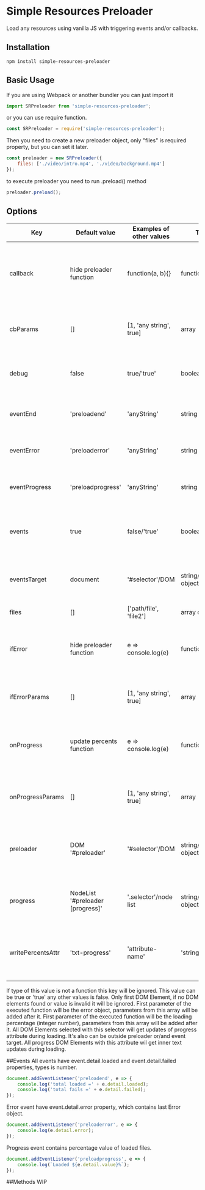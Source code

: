 # Simple Resources Preloader
Load any resources using vanilla JS with triggering events and/or callbacks.  

## Installation
``` 
npm install simple-resources-preloader
```

## Basic Usage
If you are using Webpack or another bundler you can just import it
``` javascript
import SRPreloader from 'simple-resources-preloader';
```
or you can use require function. 
``` javascript
const SRPreloader = require('simple-resources-preloader');
```
Then you need to create a new preloader object, only "files" is required property, but you can set it later.  
``` javascript
const preloader = new SRPreloader({
    files: ['./video/intro.mp4', './video/background.mp4']
});
```
to execute preloader you need to run .preload() method
``` javascript
preloader.preload();
```
## Options
| Key              | Default value                     | Examples of other values | Type                    | Description                                                               |
|------------------|-----------------------------------|--------------------------|-------------------------|---------------------------------------------------------------------------|
| callback         | hide preloader function           | function\(a, b\)\{\}       | function\/any            | This function will run after preload complete without errors  |
| cbParams         | \[\]                              | \[1, 'any string', true\]| array                   | Array of parameters for function stored in callback key                   |
| debug            | false                             | true\/'true'              | boolean\/string          | You can enable additional messages in console                 |
| eventEnd         | 'preloadend'                      | 'anyString'              | string                  | Event name that will be triggered on end of preloading                    |
| eventError       | 'preloaderror'                    | 'anyString'              | string                  | Event name that will be triggered on errors                               |
| eventProgress    | 'preloadprogress'                 | 'anyString'              | string                  | Event name that will be triggered on progress changes                     |
| events           | true                              | false\/'true'             | boolean\/string          | You can disable all events triggering with the plugin         |
| eventsTarget     | document                          | '\#selector'\/DOM         | string\/DOM object       | All events will trigger on this DOM element or document       |
| files            | \[\]                              | \['path\/file', 'file2'\] | array of stings         | Files list to preload                                                     |
| ifError          | hide preloader function           | e => console\.log\(e\)    | function\/any            | This function will run after preload complete with errors     |
| ifErrorParams    | \[\]                              | \[1, 'any string', true\]| array                   | Array of parameters for function stored in ifError key        |
| onProgress       | update percents function          | e => console\.log\(e\)    | function\/any            | this function will be executed on every percents change       |
| onProgressParams | \[\]                              | \[1, 'any string', true\]| array                   | Array of parameters for function stored in onProgress key     |
| preloader        | DOM '\#preloader'                 | '\#selector'\/DOM         | string\/DOM object       | Hide this DOM element after preload with default functions    |
| progress         | NodeList '\#preloader \[progress\]'| '\.selector'\/node list    | string\/NodeList object  | This DOM elements will receive updates of progress attribute  |
| writePercentsAttr| 'txt\-progress'                    | 'attribute\-name'         | 'string'                | Progress elements with this attribute will get updates of text|

 If type of this value is not a function this key will be ignored.
 This value can be true or 'true' any other values is false.
 Only first DOM Element, if no DOM elements found or value is invalid it will be ignored.
 First parameter of the executed function will be the error object, parameters from this array will be added after it.
 First parameter of the executed function will be the loading percentage (integer number), parameters from this array will be added after it.
 All DOM Elements selected with this selector will get updates of progress attribute during loading. It's also can be outside preloader or\/and event target.
 All progress DOM Elements with this attribute wil get inner text updates during loading.

##Events
All events have event.detail.loaded and event.detail.failed properties, types is number.
``` javascript
document.addEventListener('preloadend', e => {
    console.log('total loaded =' + e.detail.loaded); 
    console.log('total fails =' + e.detail.failed); 
});
```

Error event have event.detail.error property, which contains last Error object.
``` javascript
document.addEventListener('preloaderror', e => {
    console.log(e.detail.error); 
});
```

Progress event contains percentage value of loaded files.
``` javascript
document.addEventListener('preloadprogress', e => {
    console.log(`Loaded ${e.detail.value}%`); 
});
```
##Methods
WIP